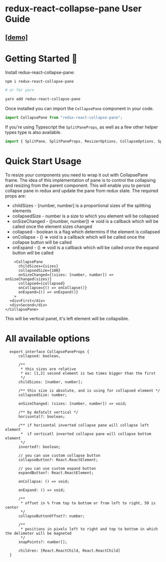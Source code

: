 # redux-react-collapse-pane User Guide

## [[demo]](https://codesandbox.io/s/redux-react-collapse-pane-demo-7gnk4)

# Getting Started :rocket:

Install redux-react-collapse-pane:
```bash
npm i redux-react-collapse-pane

# or for yarn

yarn add redux-react-collapse-pane
```
Once installed you can import the `CollapsePane` component in your code.

```ts
import CollapsePane from "redux-react-collapse-pane";
```

If you're using Typescript the `SplitPaneProps`, as well as a few other helper types type is also available.
```ts
import { SplitPane, SplitPaneProps, ResizerOptions, CollapseOptions, SplitPaneHooks } from "react-collapse-pane";
```
# Quick Start Usage

To resize your components you need to wrap it out with CollapsePane frame. 
The idea of this implementation of pane is to control the collapsing and resizing from the parent component.
This will enable you to persist collapse pane in redux and update the pane from redux state.
The required props are:
- childSizes - [number, number] is a proportional sizes of the splitting elements
- collapsedSize - number is a size to which you element will be collapsed
- onSizeChanged - ([number, number]) => void is a callback which will be called once the element sizes changed
- collapsed - boolean is a flag which determins if the element is collapsed
- onCollapse - () => void is a callback which will be called once the collapse button will be called
- onExpand - () => void is a callback which will be called once the expand button will be called

```tsx
    <CollapsePane
      childSizes={sizes}
      collapsedSize={100}
      onSizeChanged={(sizes: [number, number]) => onSizeChanged(sizes)}
      collapsed={collapsed}
      onCollapse={() => onCollapse()}
      onExpand={() => onExpand()}
    >
  <div>First</div>
  <div>Second</div>
</CollapsePane>
```
This will be vertical panel, it's left element will be collapsible.

# All available options

```tsx
  export interface CollapsePaneProps {
      collapsed: boolean,

      /**
       * this sizes are relative
       * ex: [1,2] second element is two times bigger than the first
       */
      childSizes: [number, number];

      /** this size is absolute, and is using for collapsed element */
      collapsedSize: number;

      onSizeChanged: (sizes: [number, number]) => void;

      /** by defatult vertical */
      horisontal?: boolean;

      /** if horisontal inverted collapse pane will collapse left element
       *  if verticatl inverted collapse pane will collapse bottom element
       */
      inverted?: boolean;

      // you can use custom collapse button
      collapseButton?: React.ReactElement;

      // you can use custom expand button
      expandButton?: React.ReactElement;

      onCollapse: () => void;

      onExpand: () => void;

      /**
       * offset in % from top to bottom or from left to right, 50 is center
       */
      collapseButtonOffset?: number;

      /**
       * positions in pixels left to right and top to bottom in which the delimeter will be magneted
       */
      snapPoints?: number[];

      children: [React.ReactChild, React.ReactChild]
  }
```